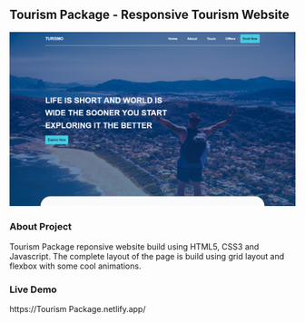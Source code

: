 ## Tourism Package - Responsive Tourism Website

![](img/landing-page.png)

### About Project

Tourism Package reponsive website build using HTML5, CSS3 and Javascript. The complete layout of the page is build using grid layout and flexbox with some cool animations.

### Live Demo

https://Tourism Package.netlify.app/
